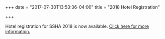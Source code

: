 +++
date = "2017-07-30T13:53:36-04:00"
title = "2018 Hotel Registration"

+++

Hotel registration for SSHA 2018 is now available. <a href="https://book.passkey.com/go/socialsciencehistory2018" target="_blank">Click here for more information.</a>
